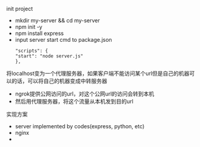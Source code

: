 init project
- mkdir my-server && cd my-server
- npm init -y
- npm install express
- input server start cmd to package.json
  ```
  "scripts": {
  "start": "node server.js"
  },
  ```

将localhost变为一个代理服务器，如果客户端不能访问某个url但是自己的机器可以的话，可以将自己的机器变成中转服务器
- ngrok提供公网访问的url，对这个公网url的访问会转到本机
- 然后用代理服务器，将这个流量从本机发到目的url

实现方案
- server implemented by codes(express, python, etc)
- nginx
- 